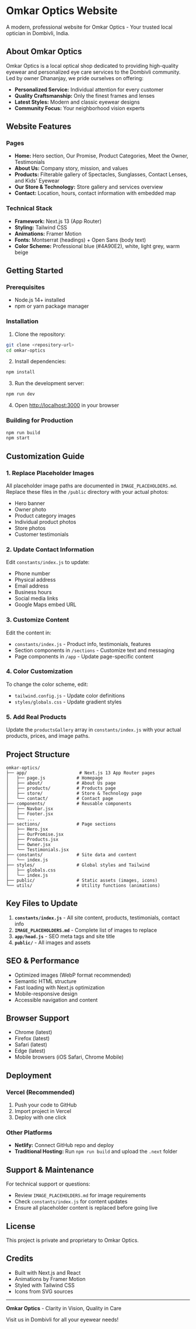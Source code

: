 # Omkar Optics Website

A modern, professional website for Omkar Optics - Your trusted local optician in Dombivli, India.

## About Omkar Optics

Omkar Optics is a local optical shop dedicated to providing high-quality eyewear and personalized eye care services to the Dombivli community. Led by owner Dhananjay, we pride ourselves on offering:

- **Personalized Service:** Individual attention for every customer
- **Quality Craftsmanship:** Only the finest frames and lenses
- **Latest Styles:** Modern and classic eyewear designs
- **Community Focus:** Your neighborhood vision experts

## Website Features

### Pages
- **Home:** Hero section, Our Promise, Product Categories, Meet the Owner, Testimonials
- **About Us:** Company story, mission, and values
- **Products:** Filterable gallery of Spectacles, Sunglasses, Contact Lenses, and Kids' Eyewear
- **Our Store & Technology:** Store gallery and services overview
- **Contact:** Location, hours, contact information with embedded map

### Technical Stack
- **Framework:** Next.js 13 (App Router)
- **Styling:** Tailwind CSS
- **Animations:** Framer Motion
- **Fonts:** Montserrat (headings) + Open Sans (body text)
- **Color Scheme:** Professional blue (#4A90E2), white, light grey, warm beige

## Getting Started

### Prerequisites
- Node.js 14+ installed
- npm or yarn package manager

### Installation

1. Clone the repository:
```bash
git clone <repository-url>
cd omkar-optics
```

2. Install dependencies:
```bash
npm install
```

3. Run the development server:
```bash
npm run dev
```

4. Open [http://localhost:3000](http://localhost:3000) in your browser

### Building for Production

```bash
npm run build
npm start
```

## Customization Guide

### 1. Replace Placeholder Images

All placeholder image paths are documented in `IMAGE_PLACEHOLDERS.md`. Replace these files in the `/public` directory with your actual photos:

- Hero banner
- Owner photo
- Product category images
- Individual product photos
- Store photos
- Customer testimonials

### 2. Update Contact Information

Edit `constants/index.js` to update:
- Phone number
- Physical address
- Email address
- Business hours
- Social media links
- Google Maps embed URL

### 3. Customize Content

Edit the content in:
- `constants/index.js` - Product info, testimonials, features
- Section components in `/sections` - Customize text and messaging
- Page components in `/app` - Update page-specific content

### 4. Color Customization

To change the color scheme, edit:
- `tailwind.config.js` - Update color definitions
- `styles/globals.css` - Update gradient styles

### 5. Add Real Products

Update the `productsGallery` array in `constants/index.js` with your actual products, prices, and image paths.

## Project Structure

```
omkar-optics/
├── app/                    # Next.js 13 App Router pages
│   ├── page.js            # Homepage
│   ├── about/             # About Us page
│   ├── products/          # Products page
│   ├── store/             # Store & Technology page
│   └── contact/           # Contact page
├── components/            # Reusable components
│   ├── Navbar.jsx
│   ├── Footer.jsx
│   └── ...
├── sections/              # Page sections
│   ├── Hero.jsx
│   ├── OurPromise.jsx
│   ├── Products.jsx
│   ├── Owner.jsx
│   └── Testimonials.jsx
├── constants/             # Site data and content
│   └── index.js
├── styles/                # Global styles and Tailwind
│   ├── globals.css
│   └── index.js
├── public/                # Static assets (images, icons)
└── utils/                 # Utility functions (animations)
```

## Key Files to Update

1. **`constants/index.js`** - All site content, products, testimonials, contact info
2. **`IMAGE_PLACEHOLDERS.md`** - Complete list of images to replace
3. **`app/head.js`** - SEO meta tags and site title
4. **`public/`** - All images and assets

## SEO & Performance

- Optimized images (WebP format recommended)
- Semantic HTML structure
- Fast loading with Next.js optimization
- Mobile-responsive design
- Accessible navigation and content

## Browser Support

- Chrome (latest)
- Firefox (latest)
- Safari (latest)
- Edge (latest)
- Mobile browsers (iOS Safari, Chrome Mobile)

## Deployment

### Vercel (Recommended)

1. Push your code to GitHub
2. Import project in Vercel
3. Deploy with one click

### Other Platforms

- **Netlify:** Connect GitHub repo and deploy
- **Traditional Hosting:** Run `npm run build` and upload the `.next` folder

## Support & Maintenance

For technical support or questions:
- Review `IMAGE_PLACEHOLDERS.md` for image requirements
- Check `constants/index.js` for content updates
- Ensure all placeholder content is replaced before going live

## License

This project is private and proprietary to Omkar Optics.

## Credits

- Built with Next.js and React
- Animations by Framer Motion
- Styled with Tailwind CSS
- Icons from SVG sources

---

**Omkar Optics** - Clarity in Vision, Quality in Care

Visit us in Dombivli for all your eyewear needs!
